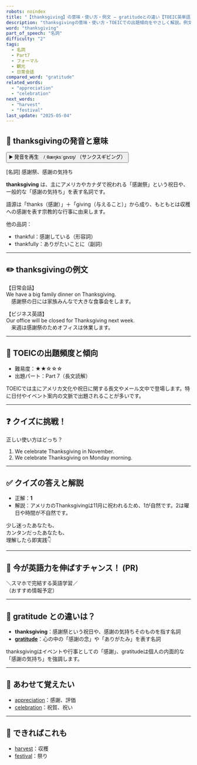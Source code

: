 ```yaml
---
robots: noindex
title: "【thanksgiving】の意味・使い方・例文 ― gratitudeとの違い【TOEIC英単語】"
description: "thanksgivingの意味・使い方・TOEICでの出題傾向をやさしく解説。例文・クイズ付きでgratitudeとの違いもわかりやすく学べます。"
word: "thanksgiving"
part_of_speech: "名詞"
difficulty: "2"
tags:
  - 名詞
  - Part7
  - フォーマル
  - 観光
  - 日常会話
compared_word: "gratitude"
related_words:
  - "appreciation"
  - "celebration"
next_words:
  - "harvest"
  - "festival"
last_update: "2025-05-04"
---
```


## 🔰 thanksgivingの発音と意味

<button class="play-audio" onclick="playTTS('thanksgiving')">
  <span class="play-audio-main">
    ▶️ 発音を再生　/ˌθæŋksˈɡɪvɪŋ/
  </span>
  <span class="play-audio-sub">
    （サンクスギビング）
  </span>
</button>

[名詞] 感謝祭、感謝の気持ち

**thanksgiving** は、主にアメリカやカナダで祝われる「感謝祭」という祝日や、一般的な「感謝の気持ち」を表す名詞です。

語源は「thanks（感謝）」＋「giving（与えること）」から成り、もともとは収穫への感謝を表す宗教的な行事に由来します。

他の品詞：  
- thankful：感謝している（形容詞）
- thankfully：ありがたいことに（副詞）

---

## ✏️ thanksgivingの例文

【日常会話】  
We have a big family dinner on Thanksgiving.  
　感謝祭の日には家族みんなで大きな食事会をします。

【ビジネス英語】  
Our office will be closed for Thanksgiving next week.  
　来週は感謝祭のためオフィスは休業します。

---

## 🎯 TOEICの出題頻度と傾向

- 難易度：★★☆☆☆
- 出題パート：Part 7（長文読解）

TOEICでは主にアメリカ文化や祝日に関する長文やメール文中で登場します。特に日付やイベント案内の文脈で出題されることが多いです。

---

## ❓ クイズに挑戦！

正しい使い方はどっち？

1. We celebrate Thanksgiving in November.  
2. We celebrate Thanksgiving on Monday morning.

---

## ✅ クイズの答えと解説

- 正解：**1**
- 解説：アメリカのThanksgivingは11月に祝われるため、1が自然です。2は曜日や時間が不自然です。

少し迷ったあなたも、  
カンタンだったあなたも、  
理解したら即実践👇️

---

## 🚀 今が英語力を伸ばすチャンス！ (PR)

<div class="info-center">
＼スマホで完結する英語学習／<br>  
（おすすめ情報予定）
</div>

---

## 🤔  gratitude との違いは？

- **thanksgiving**：感謝祭という祝日や、感謝の気持ちそのものを指す名詞
- **[gratitude](/word/gratitude/)**：心の中の「感謝の念」や「ありがたみ」を表す名詞

thanksgivingはイベントや行事としての「感謝」、gratitudeは個人の内面的な「感謝の気持ち」を強調します。

---

## 🧩 あわせて覚えたい

- [appreciation](/word/appreciation/)：感謝、評価
- [celebration](/word/celebration/)：祝賀、祝い

---

## 📖 できればこれも

- [harvest](/word/harvest/)：収穫
- [festival](/word/festival/)：祭り

<!-- cvid: aid23_bid47 -->
